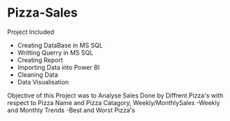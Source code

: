 # Pizza-Sales
Project Included
 
 - Creating DataBase in MS SQL 
 - Writting Querry in MS SQL
 - Creating Report
 - Importing Data into Power BI
 - Cleaning Data
 - Data Visualisation

Objective of this Project was to Analyse Sales Done by Diffrent Pizza's with respect to Pizza Name and Pizza Catagory, Weekly/MonthlySales
-Weekly and Monthly Trends 
-Best and Worst Pizza's 

